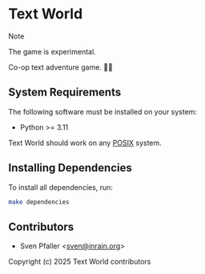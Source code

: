 # Text World

> [!NOTE]
> The game is experimental.

Co-op text adventure game. 📃✨

## System Requirements

The following software must be installed on your system:

* Python >= 3.11

Text World should work on any [POSIX](https://en.wikipedia.org/wiki/POSIX) system.

## Installing Dependencies

To install all dependencies, run:

```sh
make dependencies
```

## Contributors

* Sven Pfaller &lt;sven@inrain.org>

Copyright (c) 2025 Text World contributors

